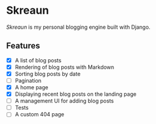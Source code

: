 # Skreaun
*Skreaun* is my personal blogging engine built with Django.

## Features
- [x] A list of blog posts
- [x] Rendering of blog posts with Markdown
- [x] Sorting blog posts by date
- [ ] Pagination
- [x] A home page
- [x] Displaying recent blog posts on the landing page
- [ ] A management UI for adding blog posts
- [ ] Tests
- [ ] A custom 404 page
